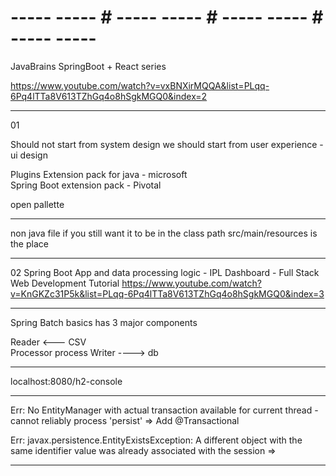 # ----- ----- # ----- ----- # ----- ----- # ----- ----- #

JavaBrains 
SpringBoot + React series 

https://www.youtube.com/watch?v=vxBNXirMQQA&list=PLqq-6Pq4lTTa8V613TZhGq4o8hSgkMGQ0&index=2

-----
01

Should not start from system design 
we should start from user experience - ui design 

Plugins 
Extension pack for java - microsoft  
Spring Boot extension pack - Pivotal 

open pallette 


-----

non java file 
if you still want it to be in the class path 
src/main/resources is the place 

-----

02 Spring Boot App and data processing logic - IPL Dashboard - Full Stack Web Development Tutorial
https://www.youtube.com/watch?v=KnGKZc31P5k&list=PLqq-6Pq4lTTa8V613TZhGq4o8hSgkMGQ0&index=3

-----

Spring Batch basics 
has 3 major components

Reader     <---   CSV  
Processor         process 
Writer     ---->  db 

-----

localhost:8080/h2-console

-----

Err:
No EntityManager with actual transaction available for current thread -
cannot reliably process 'persist'
=> Add @Transactional

Err:
javax.persistence.EntityExistsException: A different object with the same identifier value was already associated with the session
=> 

-----






